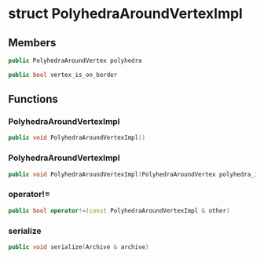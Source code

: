 # struct PolyhedraAroundVertexImpl


## Members

```cpp
public PolyhedraAroundVertex polyhedra

```

```cpp
public bool vertex_is_on_border

```



## Functions

### PolyhedraAroundVertexImpl

```cpp
public void PolyhedraAroundVertexImpl()
```


### PolyhedraAroundVertexImpl

```cpp
public void PolyhedraAroundVertexImpl(PolyhedraAroundVertex polyhedra_in, bool vertex_is_on_border_in)
```


### operator!=

```cpp
public bool operator!=(const PolyhedraAroundVertexImpl & other)
```


### serialize

```cpp
public void serialize(Archive & archive)
```





